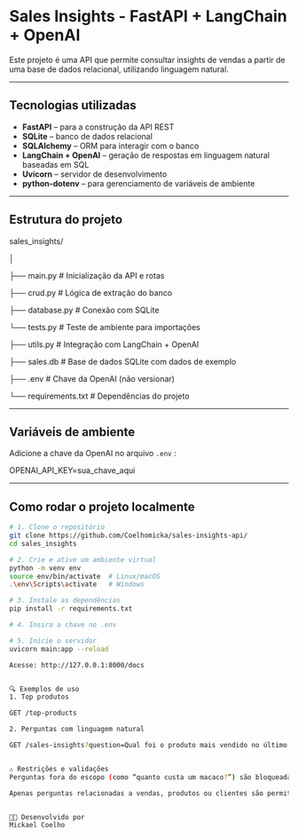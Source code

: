 #  Sales Insights - FastAPI + LangChain + OpenAI

Este projeto é uma API que permite consultar insights de vendas a partir de uma base de dados relacional, utilizando linguagem natural. 

---

##  Tecnologias utilizadas

- **FastAPI** – para a construção da API REST
- **SQLite** – banco de dados relacional
- **SQLAlchemy** – ORM para interagir com o banco
- **LangChain + OpenAI** – geração de respostas em linguagem natural baseadas em SQL
- **Uvicorn** – servidor de desenvolvimento
- **python-dotenv** – para gerenciamento de variáveis de ambiente

---

##  Estrutura do projeto

sales_insights/

│

├── main.py # Inicialização da API e rotas

├── crud.py # Lógica de extração do banco

├── database.py # Conexão com SQLite

└── tests.py # Teste de ambiente para importações

├── utils.py # Integração com LangChain + OpenAI

├── sales.db # Base de dados SQLite com dados de exemplo

├── .env # Chave da OpenAI (não versionar)

└── requirements.txt # Dependências do projeto




---

##  Variáveis de ambiente

Adicione a chave da OpenAI no arquivo `.env` :

OPENAI_API_KEY=sua_chave_aqui


---

##  Como rodar o projeto localmente

```bash
# 1. Clone o repositório
git clone https://github.com/Coelhomicka/sales-insights-api/
cd sales_insights

# 2. Crie e ative um ambiente virtual
python -m venv env
source env/bin/activate  # Linux/macOS
.\env\Scripts\activate   # Windows

# 3. Instale as dependências
pip install -r requirements.txt

# 4. Insira a chave no .env

# 5. Inicie o servidor
uvicorn main:app --reload

Acesse: http://127.0.0.1:8000/docs


🔍 Exemplos de uso
1. Top produtos

GET /top-products

2. Perguntas com linguagem natural

GET /sales-insights?question=Qual foi o produto mais vendido no último mês?


⚠️ Restrições e validações
Perguntas fora do escopo (como “quanto custa um macaco?”) são bloqueadas e recebem mensagem explicativa.

Apenas perguntas relacionadas a vendas, produtos ou clientes são permitidas.


👨‍💻 Desenvolvido por
Mickael Coelho 

